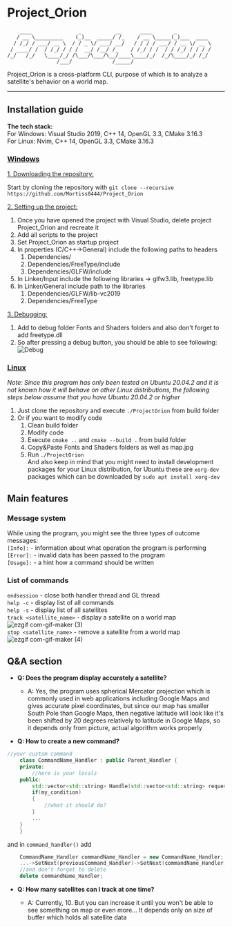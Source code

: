 # Project_Orion
	    ____               _           __      ____       _           
	   / __ \_________    (_)__  _____/ /_    / __ \_____(_)___  ____ 
	  / /_/ / ___/ __ \  / / _ \/ ___/ __/   / / / / ___/ / __ \/ __ \
	 / ____/ /  / /_/ / / /  __/ /__/ /_    / /_/ / /  / / /_/ / / / /
	/_/   /_/   \____/_/ /\___/\___/\__/____\____/_/  /_/\____/_/ /_/ 
	                /___/             /_____/                        
Project_Orion is a cross-platform CLI, purpose of which is to analyze a satellite's behavior on a world map. <hr />
## Installation guide  
**The tech stack:**  
  For Windows: Visual Studio 2019, C++ 14, OpenGL 3.3, CMake 3.16.3      
  For Linux: Nvim, C++ 14, OpenGL 3.3, CMake 3.16.3  
### <ins> Windows </ins>
<ins>1. Downloading the repository: </ins>  

Start by cloning the repository with ```git clone --recursive https://github.com/Mortiss8444/Project_Orion```  

<ins>2. Setting up the project: </ins>  

1. Once you have opened the project with Visual Studio, delete project Project_Orion and recreate it
2. Add all scripts to the project
3. Set Project_Orion as startup project
4. In properties (C/C++->General) include the following paths to headers
    1) Dependencies/
	  2) Dependencies/FreeType/include
	  3) Dependencies/GLFW/include
4. In Linker/Input include the following libraries -> glfw3.lib, freetype.lib
5. In Linker/General include path to the libraries
	  1) Dependencies/GLFW/lib-vc2019
	  2) Dependencies/FreeType  
    
<ins>3. Debugging: </ins>  
  
1. Add to debug folder Fonts and Shaders folders and also don't forget to add freetype.dll
2. So after pressing a debug button, you should be able to see following:  
![Debug](https://user-images.githubusercontent.com/62875127/135939878-c1260f40-6ec7-484a-b17d-be84cfc0cc40.jpg)  
### <ins> Linux </ins>  
*Note: Since this program has only been tested on Ubuntu 20.04.2 and it is not known how it will behave on other Linux distributions, the following steps below assume that you have Ubuntu 20.04.2 or higher*  
1. Just clone the repository and execute ```./ProjectOrion``` from build folder
2. Or if you want to modify code 
	1) Clean build folder
	2) Modify code
	3) Execute ```cmake ..``` and ```cmake --build .``` from build folder  
	4) Copy&Paste Fonts and Shaders folders as well as map.jpg   
	5) Run  ```./ProjectOrion```  
And also keep in mind that you might need to install development packages for your Linux distribution, for Ubuntu these are ```xorg-dev``` packages which can be downloaded by ```sudo apt install xorg-dev```  
## Main features  
### Message system
While using the program, you might see the three types of outcome messages:  
```[Info]:``` - information about what operation the program is performing  
```[Error]:``` - invalid data has been passed to the program   
```[Usage]:``` - a hint how a command should be written     
### List of commands  
```endsession``` - close both handler thread and GL thread  
```help -c``` - display list of all commands  
```help -s``` - display list of all satellites  
```track <satellite_name>``` - display a satellite on a world map  
![ezgif com-gif-maker (3)](https://user-images.githubusercontent.com/62875127/136285321-c8840d04-4772-40c3-9e5d-caf50a28df65.gif)  
```stop <satellite_name>``` - remove a satellite from a world map  
![ezgif com-gif-maker (4)](https://user-images.githubusercontent.com/62875127/136285349-3df06424-4661-44b9-8fed-481d49108027.gif)  
## Q&A section  
- **Q: Does the program display accurately a satellite?**  

  - A: Yes, the program uses spherical Mercator projection which is commonly used in web applications including Google Maps and gives accurate pixel coordinates, but since our map has smaller South Pole than Google Maps, then negative latitude will look like it's been shifted by 20 degrees relatively to latitude in Google Maps, so it depends only from picture, actual algorithm works properly  
- **Q: How to create a new command?**  

```C++
//your custom command
    class CommandName_Handler : public Parent_Handler {
    private:
        //here is your locals
    public:
        std::vector<std::string> Handle(std::vector<std::string> request) override {
		if(my_condition)
		{
			//what it should do?
		}
		...
	}
    }
```
and in ```command_handler()``` add
```C++
	CommandName_Handler commandName_Handler = new CommandName_Handler;
	...->SetNext(previousCommand_Handler)->SetNext(commandName_Handler)
	//and don't forget to delete
	delete commandName_Handler;
```
- **Q: How many satellites can I track at one time?**

  - A: Currently, 10. But you can increase it until you won't be able to see something on map or even more... It depends only on size of buffer which holds all satellite data
